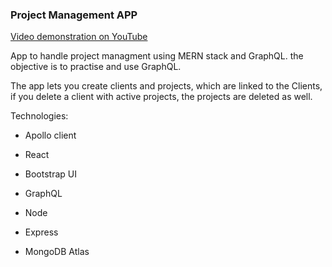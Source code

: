 ### Project Management APP

[Video demonstration on YouTube](https://youtu.be/MJSnu4R1bJQ 'YouTube')

App to handle project managment using MERN stack and GraphQL. the objective is to practise and use GraphQL.

The app lets you create clients and projects, which are linked to the Clients, if you delete a client with active projects, the projects are deleted as well.

Technologies:

- Apollo client
- React
- Bootstrap UI

- GraphQL
- Node
- Express

- MongoDB Atlas
